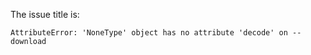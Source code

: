 The issue title is:

```text
AttributeError: 'NoneType' object has no attribute 'decode' on --download
```
